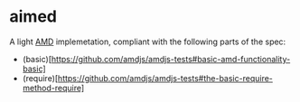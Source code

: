 # aimed

A light
[AMD](https://github.com/amdjs/amdjs-api/wiki/AMD) implemetation, compliant with the following parts of the spec:
* (basic)[https://github.com/amdjs/amdjs-tests#basic-amd-functionality-basic]
* (require)[https://github.com/amdjs/amdjs-tests#the-basic-require-method-require]
